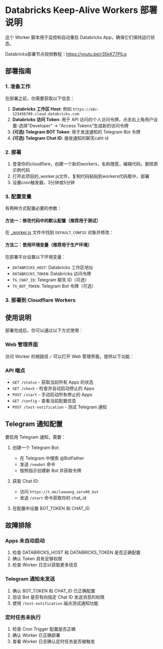 # Databricks Keep-Alive Workers 部署说明

这个 Worker 脚本用于监控和自动重启 Databricks App，确保它们保持运行状态。

Databricks部署节点视频教程：https://youtu.be/r35kK77PlLg

## 部署指南

### 1. 准备工作

在部署之前，你需要获取以下信息：

1. **Databricks 工作区 Host**: 例如 `https://abc-123456789.cloud.databricks.com`
2. **Databricks 访问 Token**: 用于 API 访问的个人访问令牌，点击右上角用户设置-选择"Developer" -> "Access Tokens"生成新的访问令牌
3. **(可选) Telegram BOT Token**: 用于发送通知的 Telegram Bot 令牌
4. **(可选) Telegram Chat ID**: 接收通知的聊天caht id

### 2. 部署
1. 登录你的cloudflare，创建一个新的workers，名称随意，编辑代码，删除原示例代码
2. 打开此项目的_worker.js文件，复制代码粘贴到workers代码框中，部署
3. 设置cron触发器，3分钟或5分钟

### 3. 配置变量

有两种方式配置必要的参数：

#### 方法一：修改代码中的默认配置（推荐用于测试）

在 [_worker.js](file:///c%3A/Users/Mr.wang/Desktop/Databricks-keepalive-workers-main/_worker.js) 文件中找到 `DEFAULT_CONFIG` 对象并修改：

#### 方法二：使用环境变量（推荐用于生产环境）

在部署平台设置以下环境变量：

- `DATABRICKS_HOST`: Databricks 工作区地址
- `DATABRICKS_TOKEN`: Databricks 访问令牌
- `TG_CHAT_ID`: Telegram 聊天 ID（可选）
- `TG_BOT_TOKEN`: Telegram Bot 令牌（可选）

### 3. 部署到 Cloudflare Workers

## 使用说明

部署完成后，你可以通过以下方式使用：

### Web 管理界面

访问 Worker 的根路径 `/` 可以打开 Web 管理界面，提供以下功能：

### API 端点

- `GET /status` - 获取当前所有 Apps 的状态
- `GET /check` - 检查并自动启动停止的 Apps
- `POST /start` - 手动启动所有停止的 Apps
- `GET /config` - 查看当前配置信息
- `POST /test-notification` - 测试 Telegram 通知

## Telegram 通知配置

要启用 Telegram 通知，需要：

1. 创建一个 Telegram Bot:
   - 在 Telegram 中搜索 @BotFather
   - 发送 `/newbot` 命令
   - 按照指示创建新 Bot 并获取令牌

2. 获取 Chat ID:
   - 访问 `https://t.me/laowang_serv00_bot`
   - 发送 `/start` 命令获取你的 chat_id

3. 在配置中设置 BOT_TOKEN 和 CHAT_ID

## 故障排除

### Apps 未自动启动

1. 检查 DATABRICKS_HOST 和 DATABRICKS_TOKEN 是否正确配置
2. 确认 Token 具有足够权限
3. 检查 Worker 日志以获取更多信息

### Telegram 通知未发送

1. 确认 BOT_TOKEN 和 CHAT_ID 已正确配置
2. 验证 Bot 是否有向指定 Chat ID 发送消息的权限
3. 使用 `/test-notification` 端点测试通知功能

### 定时任务未执行

1. 检查 Cron Trigger 配置是否正确
2. 确认 Worker 已正确部署
3. 查看 Worker 日志确认定时任务是否被触发
